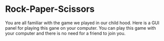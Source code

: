 # Rock-Paper-Scissors
You are all familiar with the game we played in our child hood.
Here is a GUI panel for playing this gane on your computer. 
You can play this game with your computer and there is no need for a friend to join you.
